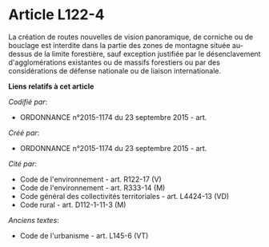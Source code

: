 # Article L122-4

La création de routes nouvelles de vision panoramique, de corniche ou de bouclage est interdite dans la partie des zones de
montagne située au-dessus de la limite forestière, sauf exception justifiée par le désenclavement d'agglomérations existantes
ou de massifs forestiers ou par des considérations de défense nationale ou de liaison internationale.

**Liens relatifs à cet article**

_Codifié par_:

  - ORDONNANCE n°2015-1174 du 23 septembre 2015 - art.

_Créé par_:

  - ORDONNANCE n°2015-1174 du 23 septembre 2015 - art.

_Cité par_:

  - Code de l'environnement - art. R122-17 (V)
  - Code de l'environnement - art. R333-14 (M)
  - Code général des collectivités territoriales - art. L4424-13 (VD)
  - Code rural - art. D112-1-11-3 (M)

_Anciens textes_:

  - Code de l'urbanisme - art. L145-6 (VT)
